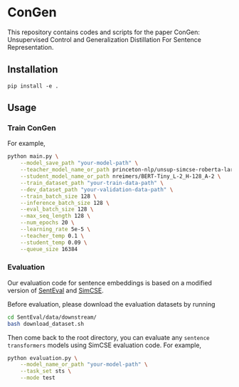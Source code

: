 # ConGen
This repository contains codes and scripts for the paper ConGen: Unsupervised Control and Generalization Distillation For Sentence Representation.

## Installation
```
pip install -e .
``` 

## Usage
### Train ConGen
For example,
```bash
python main.py \
    --model_save_path "your-model-path" \
    --teacher_model_name_or_path princeton-nlp/unsup-simcse-roberta-large \
    --student_model_name_or_path nreimers/BERT-Tiny_L-2_H-128_A-2 \
    --train_dataset_path "your-train-data-path" \
    --dev_dataset_path "your-validation-data-path" \
    --train_batch_size 128 \
    --inference_batch_size 128 \
    --eval_batch_size 128 \
    --max_seq_length 128 \
    --num_epochs 20 \
    --learning_rate 5e-5 \
    --teacher_temp 0.1 \
    --student_temp 0.09 \
    --queue_size 16384 
```

### Evaluation
Our evaluation code for sentence embeddings is based on a modified version of [SentEval](https://github.com/facebookresearch/SentEval) and [SimCSE](https://github.com/princeton-nlp/SimCSE).

Before evaluation, please download the evaluation datasets by running
```bash
cd SentEval/data/downstream/
bash download_dataset.sh
```

Then come back to the root directory, you can evaluate any `sentence transformers` models using SimCSE evaluation code. For example,
```bash
python evaluation.py \
    --model_name_or_path "your-model-path" \
    --task_set sts \
    --mode test
```